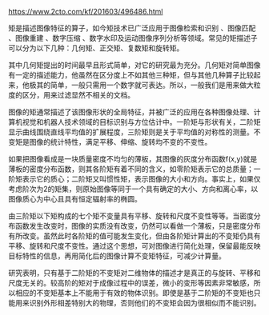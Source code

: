 https://www.2cto.com/kf/201603/496486.html

矩是描述图像特征的算子，如今矩技术已广泛应用于图像检索和识别 、图像匹配 、图像重建 、数字压缩 、数字水印及运动图像序列分析等领域。常见的矩描述子可以分为以下几种：几何矩、正交矩、复数矩和旋转矩。

其中几何矩提出的时间最早且形式简单，对它的研究最为充分。几何矩对简单图像有一定的描述能力，他虽然在区分度上不如其他三种矩，但与其他几种算子比较起来，他极其的简单，一般只需用一个数字就可表达。所以，一般我们是用来做大粒度的区分，用来过滤显然不相关的文档。


图像的矩通常描述了该图像形状的全局特征，并被广泛的应用在各种图像处理、计算机视觉和机器人技术领域的目标识别与方位估计中。一阶矩与形状有关，二阶矩显示曲线围绕直线平均值的扩展程度，三阶矩则是关于平均值的对称性的测量。不变矩是图像的统计特性，满足平移、伸缩、旋转均不变的不变性。

如果把图像看成是一块质量密度不均匀的薄板，其图像的灰度分布函数f(x,y)就是薄板的密度分布函数，则其各阶矩有着不同的含义，如零阶矩表示它的总质量；一阶矩表示它的质心；二阶矩又叫惯性矩，表示图像的大小和方向。事实上，如果仅考虑阶次为2的矩集，则原始图像等同于一个具有确定的大小、方向和离心率，以图像质心为中心且具有恒定辐射率的椭圆。

由三阶矩以下矩构成的七个矩不变量具有平移、旋转和尺度不变性等等。当密度分布函数发生改变时，图像的实质没有改变，仍然可以看做一个薄板，只是密度分布有所改变。虽然此时各阶矩的值可能发生变化，但由各阶矩计算出的不变矩仍具有平移、旋转和尺度不变性。通过这个思想，可对图像进行简化处理，保留最能反映目标特性的信息，再用简化后的图像计算不变矩特征，可减少计算量。

研究表明，只有基于二阶矩的不变矩对二维物体的描述才是真正的与旋转、平移和尺度无关的。较高阶的矩对于成像过程中的误差，微小的变形等因素非常敏感，所以相应的不变矩基本上不能用于有效的物体识别。即使是基于二阶矩的不变矩也只能用来识别外形相差特别大的物理，否则他们的不变矩会因为很相似而不能识别。